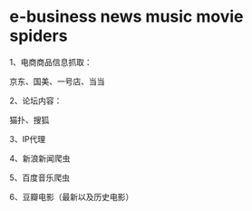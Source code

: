 e-business
news music movie spiders
==========
1、电商商品信息抓取：

京东、国美、一号店、当当

2、论坛内容：

  猫扑、搜狐

3、IP代理

4、新浪新闻爬虫

5、百度音乐爬虫

6、豆瓣电影（最新以及历史电影）


